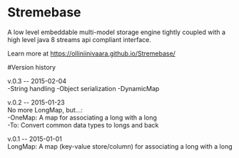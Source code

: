 # Stremebase
A low level embeddable multi-model storage engine tightly coupled with a high level java 8 streams api compliant interface.

Learn more at https://olliniinivaara.github.io/Stremebase/


#Version history

v.0.3  --  2015-02-04  
-String handling
-Object serialization
-DynamicMap

v.0.2  --  2015-01-23  
No more LongMap, but...:  
 -OneMap: A map for associating a long with a long  
 -To: Convert common data types to longs and back

v.0.1  --  2015-01-01  
LongMap: A map (key-value store/column) for associating a long with a long
